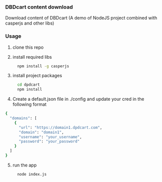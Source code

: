 ### DBDcart content download

Download content of DBDcart (A demo of NodeJS project combined with casperjs and other libs)

### Usage

1. clone this repo

2. install required libs

	```bash
	  npm install -g casperjs
	```

3. install project packages

	```bash
	  cd dpdcart
	  npm install
	```
4. Create a default.json file in ./config and update your cred in the following format

```bash
{
  "domains": [
    {
      "url": "https://domain1.dpdcart.com",
      "domain": "domain1",
      "username": "your_username",
      "password": "your_password"
    }
  ]
}
```

5. run the app

	```bash
	  node index.js
	```
